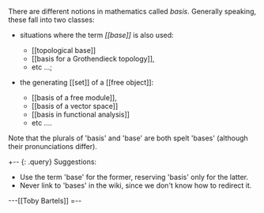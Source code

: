 There are different notions in mathematics called _basis_.  Generally speaking, these fall into two classes:

*  situations where the term _[[base]]_ is also used:
   *  [[topological base]]
   *  [[basis for a Grothendieck topology]],
   *  etc ...;

*  the generating [[set]] of a [[free object]]:
   *  [[basis of a free module]],
   *  [[basis of a vector space]]
   *  [[basis in functional analysis]]
   *  etc ....

Note that the plurals of 'basis' and 'base' are both spelt 'bases' (although their pronunciations differ).

+-- {: .query}
Suggestions:

*  Use the term 'base' for the former, reserving 'basis' only for the latter.
*  Never link to 'bases' in the wiki, since we don\'t know how to redirect it.

---[[Toby Bartels]]
=--
